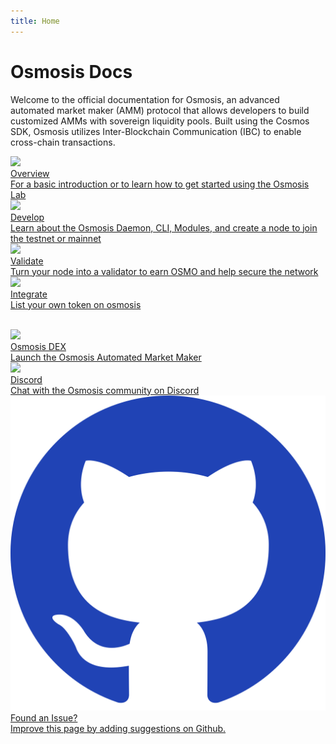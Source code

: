 ```yaml
---
title: Home
---
```


# Osmosis Docs

Welcome to the official documentation for Osmosis, an advanced automated market maker (AMM) protocol that allows developers to build customized AMMs with sovereign liquidity pools. Built using the Cosmos SDK, Osmosis utilizes Inter-Blockchain Communication (IBC) to enable cross-chain transactions.

<div class="cards twoColumn">
  <a href="overview/" class="card">
    <img src="img/osmosis.svg"/>
    <div class="title">
      Overview
    </div>
    <div class="text">
      For a basic introduction or to learn how to get started using the Osmosis Lab
    </div>
  </a>
  <a href="developing/" class="card">
    <img src="img/osmosis.svg"/>
    <div class="title">
      Develop
    </div>
    <div class="text">
      Learn about the Osmosis Daemon, CLI, Modules, and create a node to join the testnet or mainnet 
    </div>
  </a>

  <a href="validators/" class="card">
    <img src="img/osmosis.svg"/>
    <div class="title">
      Validate
    </div>
    <div class="text">
      Turn your node into a validator to earn OSMO and help secure the network
    </div>
  </a>

  <a href="integrate/" class="card">
    <img src="img/osmosis.svg"/>
    <div class="title">
      Integrate
    </div>
    <div class="text">
      List your own token on osmosis
    </div>
  </a>

</div>

<br />


<p> </p>
<div class="cards threeColumn">
  <a href="https://app.osmosis.zone/" class="card lg">
    <img src="img/osmo_app.png">
    <div class="title">
     Osmosis DEX 
    </div>
    <div class="text">
      Launch the Osmosis Automated Market Maker
    </div>
  </a>
<a href="https://discord.gg/x3eRgAWbhw" class="card lg">
    <img src="img/discord.svg">
    <div class="title">
     Discord
    </div>
    <div class="text">
      Chat with the Osmosis community on Discord
    </div>
  </a>
  <a href="https://github.com/osmosis-labs/osmosis" class="card lg">
    <img src="./.vuepress/public/img/github.svg">
    <div class="title">
    Found an Issue? 
    </div>
    <div class="text">
    Improve this page by adding suggestions on Github.
    </div>
  </a>
</div>

